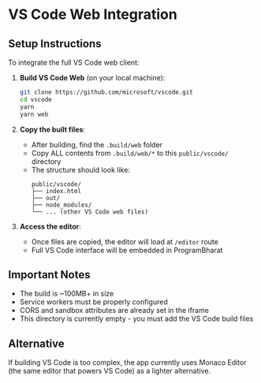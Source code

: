 # VS Code Web Integration

## Setup Instructions

To integrate the full VS Code web client:

1. **Build VS Code Web** (on your local machine):
   ```bash
   git clone https://github.com/microsoft/vscode.git
   cd vscode
   yarn
   yarn web
   ```

2. **Copy the built files**:
   - After building, find the `.build/web` folder
   - Copy ALL contents from `.build/web/*` to this `public/vscode/` directory
   - The structure should look like:
     ```
     public/vscode/
     ├── index.html
     ├── out/
     ├── node_modules/
     └── ... (other VS Code web files)
     ```

3. **Access the editor**:
   - Once files are copied, the editor will load at `/editor` route
   - Full VS Code interface will be embedded in ProgramBharat

## Important Notes

- The build is ~100MB+ in size
- Service workers must be properly configured
- CORS and sandbox attributes are already set in the iframe
- This directory is currently empty - you must add the VS Code build files

## Alternative

If building VS Code is too complex, the app currently uses Monaco Editor (the same editor that powers VS Code) as a lighter alternative.
